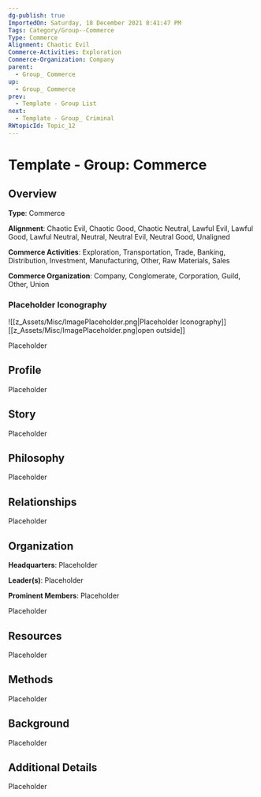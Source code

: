 ```yaml
---
dg-publish: true
ImportedOn: Saturday, 18 December 2021 8:41:47 PM
Tags: Category/Group--Commerce
Type: Commerce
Alignment: Chaotic Evil
Commerce-Activities: Exploration
Commerce-Organization: Company
parent:
  - Group_ Commerce
up:
  - Group_ Commerce
prev:
  - Template - Group List
next:
  - Template - Group_ Criminal
RWtopicId: Topic_12
---
```

# Template - Group: Commerce
## Overview
**Type**: Commerce

**Alignment**: Chaotic Evil, Chaotic Good, Chaotic Neutral, Lawful Evil, Lawful Good, Lawful Neutral, Neutral, Neutral Evil, Neutral Good, Unaligned

**Commerce Activities**: Exploration, Transportation, Trade, Banking, Distribution, Investment, Manufacturing, Other, Raw Materials, Sales

**Commerce Organization**: Company, Conglomerate, Corporation, Guild, Other, Union

### Placeholder Iconography
![[z_Assets/Misc/ImagePlaceholder.png\|Placeholder Iconography]]
[[z_Assets/Misc/ImagePlaceholder.png\|open outside]]

Placeholder

## Profile
Placeholder

## Story
Placeholder

## Philosophy
Placeholder

## Relationships
Placeholder

## Organization
**Headquarters**: Placeholder

**Leader(s)**: Placeholder

**Prominent Members**: Placeholder

Placeholder

## Resources
Placeholder

## Methods
Placeholder

## Background
Placeholder

## Additional Details
Placeholder

